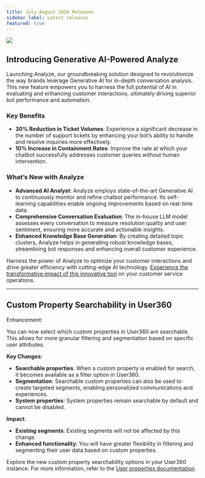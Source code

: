 ```yaml
---
title: July-August 2024 Releases
sidebar_label: Latest releases
featured: true
---
```


   ![](https://i.imgur.com/hIGEIJL.png)




## Introducing Generative AI-Powered Analyze

Launching Analyze, our groundbreaking solution designed to revolutionize the way brands leverage Generative AI for in-depth conversation analysis. This new feature empowers you to harness the full potential of AI in evaluating and enhancing customer interactions, ultimately driving superior bot performance and automation.

### Key Benefits

* **30% Reduction in Ticket Volumes**: Experience a significant decrease in the number of support tickets by enhancing your bot’s ability to handle and resolve inquiries more effectively.
* **10% Increase in Containment Rates**: Improve the rate at which your chatbot successfully addresses customer queries without human intervention.

### What’s New with Analyze

* **Advanced AI Analyst**: Analyze employs state-of-the-art Generative AI to continuously monitor and refine chatbot performance. Its self-learning capabilities enable ongoing improvements based on real-time data.
* **Comprehensive Conversation Evaluation**: The in-house LLM model assesses every conversation to measure resolution quality and user sentiment, ensuring more accurate and actionable insights.
* **Enhanced Knowledge Base Generation**: By creating detailed topic clusters, Analyze helps in generating robust knowledge bases, streamlining bot responses and enhancing overall customer experience.

Harness the power of Analyze to optimize your customer interactions and drive greater efficiency with cutting-edge AI technology. [Experience the transformative impact of this innovative tool](https://docs.yellow.ai/docs/platform_concepts/analyze/analyseintro) on your customer service operations.

---

## Custom Property Searchability in User360

Enhancement:

You can now select which custom properties in User360 are searchable. This allows for more granular filtering and segmentation based on specific user attributes.

**Key Changes**:

* **Searchable properties**: When a custom property is enabled for search, it becomes available as a filter option in User360.
* **Segmentation**: Searchable custom properties can also be used to create targeted segments, enabling personalized communications and experiences.
* **System properties**: System properties remain searchable by default and cannot be disabled.

**Impact**:

* **Existing segments**: Existing segments will not be affected by this change.
* **Enhanced functionality**: You will have greater flexibility in filtering and segmenting their user data based on custom properties.


Explore the new custom property searchability options in your User360 instance. For more information, refer to the [User properties documentation](https://docs.yellow.ai/docs/platform_concepts/engagement/cdp/user_data/user_properties#mark-columns-searchable).